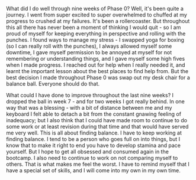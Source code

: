 What did I do well through nine weeks of Phase 0?
Well, it's been quite a journey. I went from super excited to super overwhelmed to chuffed at my progress to crushed at my failures. It's been a rollercoaster. But throughout this all there has never been a moment of thinking I would quit - so I am proud of myself for keeping everything in perspective and rolling with the punches. I found ways to manage my stress - I swapped yoga for boxing (so I can really roll with the punches), I always allowed myself some downtime, I gave myself permission to be annoyed at myself for not remembering or understanding things, and I gave myself some high fives when I made progress. I reached out for help when I really needed it, and learnt the important lesson about the best places to find help from. But the best decision I made throughout Phase 0 was swap out my desk chair for a balance ball. Everyone should do that.

What could I have done to improve throughout the last nine weeks?
I dropped the ball in week 7 - and for two weeks I got really behind. In one way that was a blessing - with a bit of distance between me and my keyboard I felt able to detach a bit from the constant gnawing feeling of inadequacy; but I also think that I could have made room to continue to do some work or at least revision during that time and that would have served me very well. This is all about finding balance. I have to keep working at finding balance. I tend to be a person who goes full on into things, but I know that to make it right to end you have to develop stamina and pace yourself. But I hope to get all obsessed and consumed again in the bootcamp. I also need to continue to work on not comparing myself to others. That is what makes me feel the worst. I have to remind myself that I have a special set of skills, and I will come into my own in my own time. 
